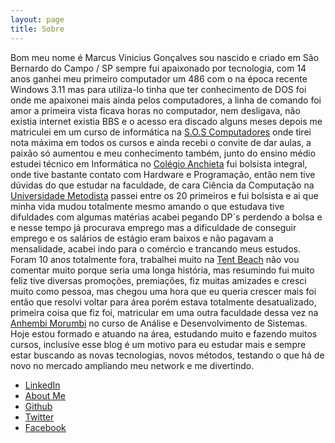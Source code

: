 ```yaml
---
layout: page
title: Sobre
---
```


<p class="message">
  Bom meu nome é Marcus Vinicius Gonçalves sou nascido e criado em São Bernardo do Campo / SP sempre fui apaixonado por tecnologia, com 14 anos ganhei meu primeiro computador um 486 com o na época recente Windows 3.11 mas para utiliza-lo tinha que ter conhecimento de DOS foi onde me apaixonei mais ainda pelos computadores, a linha de comando foi amor a primeira vista ficava horas no computador, nem desligava, não existia internet existia BBS e o acesso era discado alguns meses depois me matriculei em um curso de informática na <a href="http://www.sos.com.br">S.O.S Computadores</a> onde tirei nota máxima em todos os cursos e ainda recebi o convite de dar aulas, a paixão só aumentou e meu conhecimento também, junto do ensino médio estudei técnico em Informática no <a href="http://www.portalanchieta.com.br">Colégio Anchieta</a> fui bolsista integral, onde tive bastante contato com Hardware e Programação, então nem tive dúvidas do que estudar na faculdade, de cara Ciência da Computação na <a href="http://portal.metodista.br">Universidade Metodista</a> passei entre os 20 primeiros e fui bolsista e ai que minha vida mudou totalmente mesmo amando o que estudava tive difuldades com algumas matérias acabei pegando DP´s perdendo a bolsa e e nesse tempo já procurava emprego mas a dificuldade de conseguir emprego e os salários de estágio eram baixos e não pagavam a mensalidade, acabei indo para o comércio e trancando meus estudos. Foram 10 anos totalmente fora, trabalhei muito na <a href="http://www.tentbeach.com.br">Tent Beach</a> não vou comentar muito porque seria uma longa história, mas resumindo fui muito feliz tive diversas promoções, premiações, fiz muitas amizades e cresci muito como pessoa, mas chegou uma hora que eu queria crescer mais foi então que resolvi voltar para área porém estava totalmente desatualizado, primeira coisa que fiz foi, matricular em uma outra faculdade dessa vez na <a href="http://www.anhembi.br">Anhembi Morumbi</a> no curso de Análise e Desenvolvimento de Sistemas. Hoje estou formado e atuando na área, estudando muito e fazendo muitos cursos, inclusive esse blog é um motivo para eu estudar mais e sempre estar buscando as novas tecnologias, novos métodos, testando o que há de novo no mercado ampliando meu network e me divertindo.


</p>

* [LinkedIn](http://br.linkedin.com/in/marcusviniciusgoncalves)
* [About Me](http://about.me/marquinhusgoncalves)
* [Github](https://github.com/marquinhusgoncalves)
* [Twitter](https://twitter.com/marquinhusgonc)
* [Facebook](https://facebook.com/marquinhus.goncalves)





